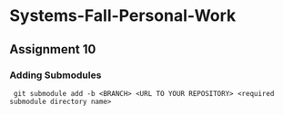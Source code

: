 # Systems-Fall-Personal-Work

## Assignment 10

### Adding Submodules

` git submodule add -b <BRANCH> <URL TO YOUR REPOSITORY> <required submodule directory name>`
